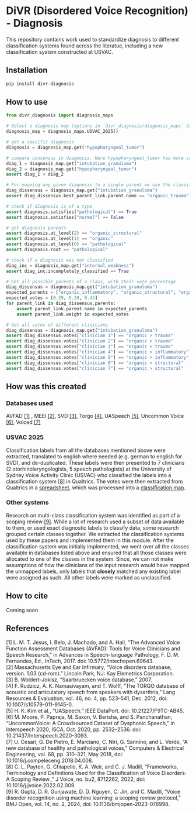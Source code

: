 # DiVR (Disordered Voice Recognition) - Diagnosis

This repository contains work used to standardize diagnosis to different classification systems found across the literatue, including a new classification system constructed at USVAC.

## Installation

```sh
pip install divr-diagnosis
```

## How to use

```python
from divr_diagnosis import diagnosis_maps

# Select a diagnosis map (options in `divr_diagnosis/diagnosis_maps` director)
diagnosis_map = diagnosis_maps.USVAC_2025()

# get a specific diagnosis
diagnosis = diagnosis_map.get("hypopharyngeal_tumor")

# compare consensus in diagnosis. Here hypopharyngeal_tumor has more consensus than intubation_granuloma
diag_1 = diagnosis_map.get("intubation_granuloma")
diag_2 = diagnosis_map.get("hypopharyngeal_tumor")
assert diag_1 < diag_2

# For mapping any given diagnosis to a single parent we use the classification that had the max vote
diag_dissensus = diagnosis_map.get("intubation_granuloma")
assert diag_dissensus.best_parent_link.parent.name == "organic_trauma"

# check if diagnosis is of a type
assert diagnosis.satisfies("pathological") == True
assert diagnosis.satisfies("normal") == False

# get diagnosis parents
assert diagnosis.at_level(2) == "organic_structural"
assert diagnosis.at_level(1) == "organic"
assert diagnosis.at_level(0) == "pathological"
assert diagnosis.root == "pathological"

# check if a diagnosis was not classified
diag_inc = diagnosis_map.get("internal_weakness")
assert diag_inc.incompletely_classified == True

# Get all possible parents of a class, with their vote percentage
diag_dissensus = diagnosis_map.get("intubation_granuloma")
expected_parents = ["organic_inflammatory", "organic_structural", "organic_trauma"]
expected_votes = [0.29, 0.29, 0.43]
for parent_link in diag_dissensus.parents:
    assert parent_link.parent.name in expected_parents
    assert parent_link.weight in expected_votes

# Get all votes of different clinicians
diag_dissensus = diagnosis_map.get("intubation_granuloma")
assert diag_dissensus.votes["clinician 1"] == "organic > trauma"
assert diag_dissensus.votes["clinician 2"] == "organic > trauma"
assert diag_dissensus.votes["clinician 3"] == "organic > trauma"
assert diag_dissensus.votes["clinician 4"] == "organic > inflammatory"
assert diag_dissensus.votes["clinician 5"] == "organic > inflammatory"
assert diag_dissensus.votes["clinician 6"] == "organic > structural"
assert diag_dissensus.votes["clinician 7"] == "organic > structural"
```

## How was this created

### Databases used

AVFAD [[1]](#[1]) , MEEI [[2]](#[2]), SVD [[3]](#[3]), Torgo [[4]](#[4]), UASpeech [[5]](#[5]), Uncommon Voice [[6]](#[6]), Voiced [[7]](#[7])

### USVAC 2025

Classification labels from all the databases mentioned above were extracted, translated to english where needed (e.g. german to english for SVD), and de-duplicated. These labels were then presented to 7 clinicians (2 otorhinolaryngologists, 5 speech pathologists) at the University of Sydney Voice Activity Clinic (USVAC) who classified the labels into a classification system [[8]](#[8]) in Qualtrics. The votes were then extracted from Qualtrics in a [spreadsheet](tools/List%20of%20diagnosis.xlsx), which was processed into a [classification map](divr_diagnosis/diagnosis_maps/USVAC_2025.yml).

### Other systems

Research on multi-class classification system was identified as part of a scoping review [[9]](#[9]). While a lot of research used a subset of data available to them, or used exact diagnostic labels to classify data, some research grouped certain classes together. We extracted the classification systems used by these papers and implemented them in this module. After the classification system was initially implemented, we went over all the classes available in databases listed above and ensured that all those classes were allocated to one of the classes in the system. Since, we can not make assumptions of how the clinicians of the input research would have mapped the unmapped labels, only labels that **closely** matched any existing label were assigned as such. All other labels were marked as unclassified.

## How to cite

Coming soon

## References

<a id="[1]">[1]</a> L. M. T. Jesus, I. Belo, J. Machado, and A. Hall, “The Advanced Voice Function Assessment Databases (AVFAD): Tools for Voice Clinicians and Speech Research,” in Advances in Speech-language Pathology, F. D. M. Fernandes, Ed., InTech, 2017. doi: 10.5772/intechopen.69643.<br/>
<a id="[2]">[2]</a> Massachusetts Eye and Ear Infirmary, “Voice disorders database, version. 1.03 (cd-rom).” Lincoln Park, NJ: Kay Elemetrics Corporation.<br/>
<a id="[3]">[3]</a> B. Woldert-Jokisz, “Saarbruecken voice database.” 2007.<br/>
<a id="[4]">[4]</a> F. Rudzicz, A. K. Namasivayam, and T. Wolff, “The TORGO database of acoustic and articulatory speech from speakers with dysarthria,” Lang Resources & Evaluation, vol. 46, no. 4, pp. 523–541, Dec. 2012, doi: 10.1007/s10579-011-9145-0.<br/>
<a id="[5]">[5]</a> H. K. Kim et al., “UASpeech.” IEEE DataPort. doi: 10.21227/F9TC-AB45.<br/>
<a id="[6]">[6]</a> M. Moore, P. Papreja, M. Saxon, V. Berisha, and S. Panchanathan, “UncommonVoice: A Crowdsourced Dataset of Dysphonic Speech,” in Interspeech 2020, ISCA, Oct. 2020, pp. 2532–2536. doi: 10.21437/Interspeech.2020-3093.<br/>
<a id="[7]">[7]</a> U. Cesari, G. De Pietro, E. Marciano, C. Niri, G. Sannino, and L. Verde, “A new database of healthy and pathological voices,” Computers & Electrical Engineering, vol. 68, pp. 310–321, May 2018, doi: 10.1016/j.compeleceng.2018.04.008.<br/>
<a id="[8]">[8]</a> C. L. Payten, G. Chiapello, K. A. Weir, and C. J. Madill, “Frameworks, Terminology and Definitions Used for the Classification of Voice Disorders: A Scoping Review.,” J Voice, no. bu2, 8712262, 2022, doi: 10.1016/j.jvoice.2022.02.009.<br/>
<a id="[9]">[9]</a> R. Gupta, D. R. Gunjawate, D. D. Nguyen, C. Jin, and C. Madill, “Voice disorder recognition using machine learning: a scoping review protocol,” BMJ Open, vol. 14, no. 2, 2024, doi: 10.1136/bmjopen-2023-076998.
